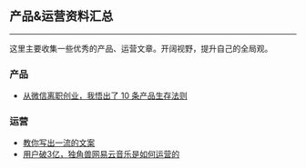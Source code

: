 ## 产品&运营资料汇总

---

这里主要收集一些优秀的产品、运营文章。开阔视野，提升自己的全局观。

### 产品

* 	[从微信离职创业，我悟出了 10 条产品生存法则](product/1.md)

### 运营

* [教你写出一流的文案](http://mp.weixin.qq.com/s/hZXqdT4McInqrnvzJVPJ7A)
* [用户破3亿，独角兽网易云音乐是如何运营的](http://mp.weixin.qq.com/s/eNMj_IEZN092eYmq5pTTJg)
